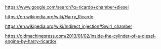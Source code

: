 https://www.google.com/search?q=ricardo+chamber+diesel

https://en.wikipedia.org/wiki/Harry_Ricardo

https://en.wikipedia.org/wiki/Indirect_injection#Swirl_chamber

https://oldmachinepress.com/2013/01/02/inside-the-cylinder-of-a-diesel-engine-by-harry-ricardo/
